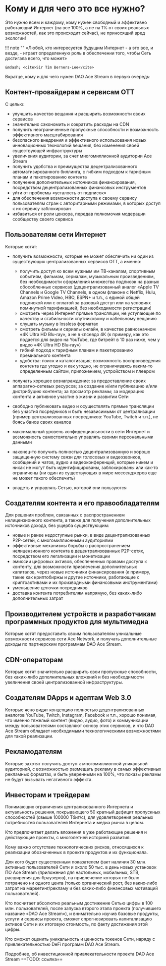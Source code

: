 # Кому и для чего это все нужно?

Это нужно всем и каждому, кому нужен свободный и эффективно работающий Интернет (на все 100%, а не на 1% от своих реальных возможностей, как это происходит сейчас), не приносящий вред экологии!

!!! note ""
    «Любой, кто интересуется будущим Интернет - а это все, и везде, - играет определенную роль в обеспечении того, чтобы Сеть достигала всего, что может»

    &mdash; <cite>Sir Tim Berners-Lee</cite>

<!--
> «Любой, кто интересуется будущим Интернет - а это все, и везде, - играет определенную роль в обеспечении того, чтобы Сеть достигала всего, что может»
>
> &mdash; <cite>Sir Tim Berners-Lee</cite>
-->

Вкратце, кому и для чего нужен DAO Ace Stream в первую очередь:


## Контент-провайдерам и сервисам ОТТ

С целью:

*   улучшить качество вещания и расширить возможности своих сервисов
*   значительно сэкономить и сократить расходы на CDN
*   получить неограниченные пропускные способности и возможность эффективного масштабирования
*   безопасного внедрения и эффективного использования новых инновационных технологий вещания, без изменения своей существующей инфраструктуры
*   увеличения аудитории, за счет многомиллионной аудитории Ace Stream
*   получить удобства и преимущества децентрализованного автоматизированного биллинга, с гибким подходом к тарифным планам и пакетированию контента
*   получение дополнительных источников финансирования, посредством децентрализованных финансовых инструментов
*   уйти от проблемы «усталость от подписок»
*   для обеспечения возможности доступа к своему сервису пользователям стран с авторитарными режимами, в которых доступ к их сервису заблокирован
*   избавиться от роли цензора, передав полномочия модерации сообществу своего сервиса

## Пользователям сети Интернет

Которые хотят:

*   получить возможности, которые не может обеспечить ни один из существующих централизованных сервисов ОТТ, а именно:
    *   получить доступ ко всем нужным им ТВ-каналам, спортивным событиям, фильмам, сериалам, музыкальным произведениям, без необходимости оформления множества подписок на разных обособленных сервисах (децентрализованный аналог «Apple TV Channels и Google TV Channels, в одном флаконе с Netflix, Hulu, Amazon Prime Video, HBO, ESPN+ и т.п., с единой общей подпиской или с оплатой за разовый доступ или на условиях поминутной тарификацией, без необходимости регистрации)
    *   смотреть через Интернет прямые трансляции, не уступающие по качеству и стабильности спутниковому и кабельному вещанию
    *   слушать музыку в lossless форматах
    *   смотреть фильмы и сериалы онлайн, в качестве равнозначном «4K Ultra HD Blu-ray», а не в «псевдо 4К (к примеру, как это подается для видео на YouTube, где битрейт в 10 раз ниже, чем у видео «4K Ultra HD Blu-ray»)
    *   гибкий подход к тарифным планам и пакетированию премиального контента
    *   удобства: поиск и каталогизация; возможность воспроизведения контента где угодно и как угодно, не ограничиваясь каким-то определенным сайтом, приложением, устройством и плеером

*   получать хорошее вознаграждение: за предоставление своих аппаратно-сетевых ресурсов; за создание и/или публикацию и/или дистрибуцию контента; за просмотр рекламы; за модерацию контента и активное участие в жизни и развитии Сети
*   свободно публиковать видео и осуществлять прямые трансляции без участия посредников и быть независимыми от централизации (пример централизованных посредников: YouTube, Twitch и т.п.), не боясь банов своих каналов
*   максимальный уровень конфиденциальности в сети Интернет и возможность самостоятельно управлять своими персональными данными
*   наконец-то получить полностью децентрализованную и хорошо защищенную систему связи для голосовых и видеозвонков, сообщений и чатов, аудио и видеоконференций, которые никем и никак не могут быть идентифицированы, заблокированы или как-то ограничены (ни один из существующих в мире мессенджеров еще не может такого обеспечить)
*   владеть и управлять Сетью, которой они пользуются


## Создателям контента и его правообладателям

Для решения проблем, связанных с распространением нелицензионного контента, а также для получения дополнительных источников дохода, без ущерба существующим:

- новые и ранее недоступные рынки, в виде децентрализованных P2P-сетей, с многомиллионными аудиториями
- эффективные механизмы борьбы с распространением нелицензионного контента в децентрализованных P2P-сетях, посредством его легализации и монетизации
- эмиссии цифровых активов, обеспеченных правами доступа к контенту, для возможности привлечения дополнительных капиталов, через новые источники финансирования (к примеру, такие как криптобиржы и другие источники, работающие с криптоактивами и их производными финансовыми инструментами)
- уменьшение цепочки посредников
- доставка контента потребителям напрямую, без каких-либо дополнительных затрат


## Производителем устройств и разработчикам программных продуктов для мультимедиа

Которые хотят предоставить своим пользователям уникальные возможности сервисов сети Ace Network, и получать дополнительные доходы по партнерским программам DAO Ace Stream.


## CDN-операторам

Которые хотят значительно расширить свои пропускные способности, без каких-либо дополнительных вложений и без необходимости увеличения своей централизованной инфраструктуры.


## Создателям DApps и адептам Web 3.0

Которые ясно видят концепцию полностью децентрализованных аналогов YouTube, Twitch, Instagram, Facebook и т.п., хорошо понимая, что именно тяжелый контент (видео, аудио, фото) и коммуникации между пользователями составляют основу этих сервисов, и что DAO Ace Stream обладает необходимыми технологическими возможностями для такой реализации.


## Рекламодателям

Которые захотят получить доступ к многомиллионной уникальной аудиторией, с возможностью размещать рекламу в самых эффективных рекламных форматах, и быть уверенными на 100%, что показы рекламы не будут вызывать негативного эффекта.


## Инвесторам и трейдерам

Понимающих ограничения централизованного Интернета и актуальность решения, покрывающего 50 кратный дефицит пропускных способностей (свыше 100000 Тбит/c), для удовлетворения реальных потребностей пользователей Интернета и медиа рынка в целом.

Кто предпочитает делать вложения в уже работающие решения и действующие проекты, с многолетней историей развития.

Кому важно отсутствие технологических рисков, относящихся к реализации обозначенных в проекте продуктов и их функционала.

Для кого будет существенным показателем факт наличия 30 млн. активных пользователей Сети и около 50 тыс. в день новых установок ПО Ace Stream (приложения для настольных, мобильных, STB, расширения для браузеров), на привлечение которых не было потрачено ни одного цента (только органический рост, без каких-либо затрат на маркетинг/рекламу и без каких-либо финансовых мотиваций пользователей).

Кто посчитает абсолютно реальным достижение Сетью цифры в 100 млн. пользователей, после запуска второго этапа проекта (получившего название «DAO Ace Stream»), и внимательно изучив базовые продукты, услуги и сервисы проекта, сможет спрогнозировать капитализацию активов Сети и их итоговую стоимость, по факту достижения этой цифры.

Кто сможет оценить уникальность и ценность токенов Сети, наряду с привлекательностью DeFi программ DAO Ace Stream.

Подробнее, об инвестиционной привлекательности проекта DAO Ace Stream ==TODO: ссылка==
